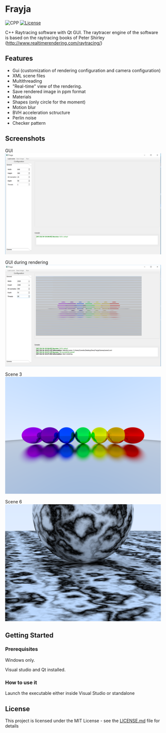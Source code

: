 # Frayja

![CPP](https://img.shields.io/badge/C++-11-blue.svg)
[![License](https://img.shields.io/badge/license-MIT-blue.svg)](https://opensource.org/licenses/MIT)

C++ Raytracing software with Qt GUI.
The raytracer engine of the software is based on the raytracing books of Peter Shirley (http://www.realtimerendering.com/raytracing/)

## Features

- Gui (customization of rendering configuration and camera configuration)
- XML scene files
- Multithreading
- "Real-time" view of the rendering.
- Save rendered image in ppm format
- Materials
- Shapes (only circle for the moment)
- Motion blur
- BVH acceleration sctructure
- Perlin noise
- Checker pattern

## Screenshots

GUI
![Alt text](/Res/FrayjaUI.PNG?raw=true "Optional Title")

GUI during rendering
![Alt text](/Res/FrayjaRendering.PNG?raw=true "Optional Title")

Scene 3
![Alt text](/Output/scene3.png?raw=true "Optional Title")

Scene 6
![Alt text](/Output/scene6.png?raw=true "Optional Title")

## Getting Started

### Prerequisites

Windows only.

Visual studio and Qt installed.

### How to use it

Launch the executable either inside Visual Studio or standalone

## License

This project is licensed under the MIT License - see the [LICENSE.md](LICENSE.md) file for details
